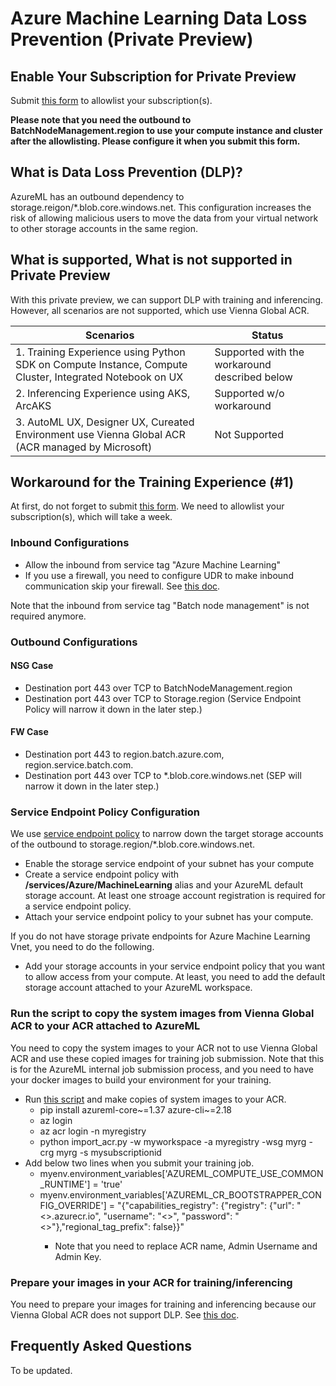# Azure Machine Learning Data Loss Prevention (Private Preview)

## Enable Your Subscription for Private Preview
Submit [this form](https://forms.office.com/r/1TraBek7LV) to allowlist your subscription(s).

**Please note that you need the outbound to BatchNodeManagement.region to use your compute instance and cluster after the allowlisting. Please configure it when you submit this form.**

## What is Data Loss Prevention (DLP)?

AzureML has an outbound dependency to storage.reigon/*.blob.core.windows.net. This configuration increases the risk of allowing malicious users to move the data from your virtual network to other storage accounts in the same region.

## What is supported, What is not supported in Private Preview

With this private preview, we can support DLP with training and inferencing. However, all scenarios are not supported, which use Vienna Global ACR.

|Scenarios|Status
|---|---|
|1. Training Experience using Python SDK on Compute Instance, Compute Cluster, Integrated Notebook on UX|Supported with the workaround described below|---|
|2. Inferencing Experience using AKS, ArcAKS| Supported w/o workaround |
|3. AutoML UX, Designer UX, Cureated Environment use Vienna Global ACR (ACR managed by Microsoft) | Not Supported|

## Workaround for the Training Experience (#1)

At first, do not forget to submit [this form](https://forms.office.com/r/1TraBek7LV). We need to allowlist your subscription(s), which will take a week.

### Inbound Configurations
* Allow the inbound from service tag "Azure Machine Learning"
* If you use a firewall, you need to configure UDR to make inbound communication skip your firewall. See [this doc](https://docs.microsoft.com/en-us/azure/machine-learning/how-to-secure-training-vnet?tabs=azure-studio%2Cipaddress#inbound-traffic).

Note that the inbound from service tag "Batch node management" is not required anymore.

### Outbound Configurations

#### NSG Case
* Destination port 443 over TCP to BatchNodeManagement.region 
* Destination port 443 over TCP to Storage.region (Service Endpoint Policy will narrow it down in the later step.) 

#### FW Case
* Destination port 443 to region.batch.azure.com, region.service.batch.com.
* Destination port 443 over TCP to *.blob.core.windows.net (SEP will narrow it down in the later step.)

### Service Endpoint Policy Configuration

We use [service endpoint policy](https://docs.microsoft.com/en-us/azure/virtual-network/virtual-network-service-endpoint-policies-overview) to narrow down the target storage accounts of the outbound to storage.region/*.blob.core.windows.net.

* Enable the storage service endpoint of your subnet has your compute
* Create a service endpoint policy with **/services/Azure/MachineLearning** alias and your AzureML default storage account. At least one stroage account registration is required for a service endpoint policy.
* Attach your service endpoint policy to your subnet has your compute.

If you do not have storage private endpoints for Azure Machine Learning Vnet, you need to do the following.
* Add your storage accounts in your service endpoint policy that you want to allow access from your compute. At least, you need to add the default storage account attached to your AzureML workspace.

### Run the script to copy the system images from Vienna Global ACR to your ACR attached to AzureML

You need to copy the system images to your ACR not to use Vienna Global ACR and use these copied images for training job submission. Note that this is for the AzureML internal job submission process, and you need to have your docker images to build your environment for your training.

* Run [this script](import_acr.py) and make copies of system images to your ACR.
  * pip install azureml-core~=1.37 azure-cli~=2.18
  * az login
  * az acr login -n myregistry
  * python import_acr.py -w myworkspace -a myregistry -wsg myrg -crg myrg -s mysubscriptionid
* Add below two lines when you submit your training job.
  * myenv.environment_variables['AZUREML_COMPUTE_USE_COMMON_RUNTIME'] = 'true'
  * myenv.environment_variables['AZUREML_CR_BOOTSTRAPPER_CONFIG_OVERRIDE'] = "{\"capabilities_registry\": {\"registry\": {\"url\": \"<<user acr name>>.azurecr.io\", \"username\": \"<<ACR Admin Username>>\", \"password\": \"<<ACR Admin Key>>\"},\"regional_tag_prefix\": false}}"
    * Note that you need to replace ACR name, Admin Username and Admin Key.

### Prepare your images in your ACR for training/inferencing

You need to prepare your images for training and inferencing because our Vienna Global ACR does not support DLP. See [this doc](https://docs.microsoft.com/en-us/azure/machine-learning/how-to-train-with-custom-image).

## Frequently Asked Questions
To be updated.
